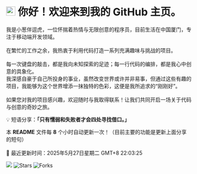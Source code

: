 <h1>
    <img src="https://emojis.slackmojis.com/emojis/images/1660853767/60881/meow_attention.gif?1660853767" width="25"/> 
    你好！欢迎来到我的 GitHub 主页。
</h1>

<p>
    我是小葱伴逗虎，一位怀揣着热情与无限创意的程序员，目前生活在中国厦门，专注于移动端开发领域。<br /><br />
    在繁忙的工作之余，我热衷于利用代码打造一系列充满趣味与挑战的项目。<br /><br />
    每一次键盘的敲击，都是我向未知探索的足迹；每一行代码的编排，都是我心中创意的具象化。<br />
    我深感自豪于自己所投身的事业，虽然改变世界或许并非易事，但通过这些有趣的项目，我能够为这个世界增添一抹独特的色彩，这便是我所追求的“刚刚好”。<br /><br />
    如果您对我的项目感兴趣，欢迎随时与我取得联系！让我们共同开启一场关于代码与创意的奇妙之旅。
</p>

<p>
    💡 短语分享：<b>「只有懦弱和失败者才会四处寻找借口。」</b>
</p>

<p>
    本 <b>README</b> 文件每 <b>8</b> 个小时自动更新一次！（目前主要的功能是更新上面分享的短句）<br /><br />
    📅 最近更新时间：2025年5月27日星期二 GMT+8 22:03:25<br />
</p>

<p>
    <img src="https://github.com/cccoding365/cccoding365/workflows/README%20build/badge.svg" /> 
    <img alt="Stars" src="https://img.shields.io/github/stars/cccoding365/cccoding365?style=flat-square&labelColor=343b41"/> 
    <img alt="Forks" src="https://img.shields.io/github/forks/cccoding365/cccoding365?style=flat-square&labelColor=343b41"/>
</p>